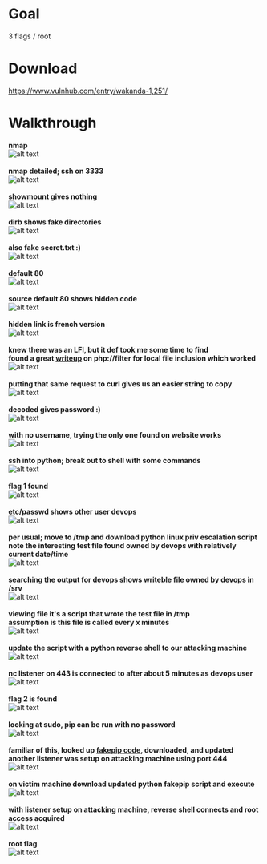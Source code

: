 # Goal
3 flags / root

# Download
https://www.vulnhub.com/entry/wakanda-1,251/

# Walkthrough
**nmap**
<br>![alt text](https://github.com/bzyo/vulnhub/blob/master/2018/wakanda_1/imgs/nmap.png)
<br><br>
**nmap detailed; ssh on 3333**
<br>![alt text](https://github.com/bzyo/vulnhub/blob/master/2018/wakanda_1/imgs/nmap-detailed.png)
<br><br>
**showmount gives nothing**
<br>![alt text](https://github.com/bzyo/vulnhub/blob/master/2018/wakanda_1/imgs/showmount.png)
<br><br>
**dirb shows fake directories**
<br>![alt text](https://github.com/bzyo/vulnhub/blob/master/2018/wakanda_1/imgs/dirb.png)
<br><br>
**also fake secret.txt :)**
<br>![alt text](https://github.com/bzyo/vulnhub/blob/master/2018/wakanda_1/imgs/secretlolz.png)
<br><br>
**default 80**
<br>![alt text](https://github.com/bzyo/vulnhub/blob/master/2018/wakanda_1/imgs/default80.png)
<br><br>
**source default 80 shows hidden code**
<br>![alt text](https://github.com/bzyo/vulnhub/blob/master/2018/wakanda_1/imgs/sourcedefault80.png)
<br><br>
**hidden link is french version**
<br>![alt text](https://github.com/bzyo/vulnhub/blob/master/2018/wakanda_1/imgs/default80fr.png)
<br><br>
**knew there was an LFI, but it def took me some time to find**<br>
**found a great [writeup](https://www.idontplaydarts.com/2011/02/using-php-filter-for-local-file-inclusion/) on php://filter for local file inclusion which worked**
<br>![alt text](https://github.com/bzyo/vulnhub/blob/master/2018/wakanda_1/imgs/phpbase64encode.png)
<br><br>
**putting that same request to curl gives us an easier string to copy**
<br>![alt text](https://github.com/bzyo/vulnhub/blob/master/2018/wakanda_1/imgs/curl.png)
<br><br>
**decoded gives password :)**
<br>![alt text](https://github.com/bzyo/vulnhub/blob/master/2018/wakanda_1/imgs/burpdecode.png)
<br><br>
**with no username, trying the only one found on website works**
<br>![alt text](https://github.com/bzyo/vulnhub/blob/master/2018/wakanda_1/imgs/sshmamadou.png)
<br><br>
**ssh into python; break out to shell with some commands**
<br>![alt text](https://github.com/bzyo/vulnhub/blob/master/2018/wakanda_1/imgs/python2shell.png)
<br><br>
**flag 1 found**
<br>![alt text](https://github.com/bzyo/vulnhub/blob/master/2018/wakanda_1/imgs/flag1.png)
<br><br>
**etc/passwd shows other user devops**
<br>![alt text](https://github.com/bzyo/vulnhub/blob/master/2018/wakanda_1/imgs/passwd.png)
<br><br>
**per usual; move to /tmp and download python linux priv escalation script**<br>
**note the interesting test file found owned by devops with relatively current date/time**
<br>![alt text](https://github.com/bzyo/vulnhub/blob/master/2018/wakanda_1/imgs/enum.png)
<br><br>
**searching the output for devops shows writeble file owned by devops in /srv**
<br>![alt text](https://github.com/bzyo/vulnhub/blob/master/2018/wakanda_1/imgs/enum2.png)
<br><br>
**viewing file it's a script that wrote the test file in /tmp**<br>
**assumption is this file is called every x minutes**
<br>![alt text](https://github.com/bzyo/vulnhub/blob/master/2018/wakanda_1/imgs/antivirus.png)
<br><br>
**update the script with a python reverse shell to our attacking machine**
<br>![alt text](https://github.com/bzyo/vulnhub/blob/master/2018/wakanda_1/imgs/pyrev.png)
<br><br>
**nc listener on 443 is connected to after about 5 minutes as devops user**
<br>![alt text](https://github.com/bzyo/vulnhub/blob/master/2018/wakanda_1/imgs/devopsrevshell.png)
<br><br>
**flag 2 is found**
<br>![alt text](https://github.com/bzyo/vulnhub/blob/master/2018/wakanda_1/imgs/flag2.png)
<br><br>
**looking at sudo, pip can be run with no password**
<br>![alt text](https://github.com/bzyo/vulnhub/blob/master/2018/wakanda_1/imgs/sudopip.png)
<br><br>
**familiar of this, looked up [fakepip code](https://github.com/0x00-0x00/FakePip), downloaded, and updated**<br>
**another listener was setup on attacking machine using port 444**
<br>![alt text](https://github.com/bzyo/vulnhub/blob/master/2018/wakanda_1/imgs/fakepip.png)
<br><br>
**on victim machine download updated python fakepip script and execute**
<br>![alt text](https://github.com/bzyo/vulnhub/blob/master/2018/wakanda_1/imgs/runfakepip.png)
<br><br>
**with listener setup on attacking machine, reverse shell connects and root access acquired**
<br>![alt text](https://github.com/bzyo/vulnhub/blob/master/2018/wakanda_1/imgs/rootrevshell.png)
<br><br>
**root flag**
<br>![alt text](https://github.com/bzyo/vulnhub/blob/master/2018/wakanda_1/imgs/rootflag.png)
<br><br>

